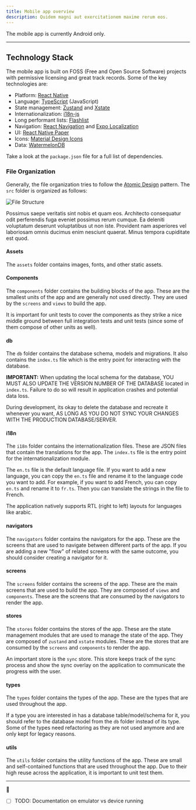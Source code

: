 ```yaml
---
title: Mobile app overview
description: Quidem magni aut exercitationem maxime rerum eos.
---
```


The mobile app is currently Android only.

---

## Technology Stack

The mobile app is built on FOSS (Free and Open Source Software) projects with permissive licensing and great track records. Some of the key technologies are:

- Platform: [React Native](https://reactnative.dev/)
- Language: [TypeScript](https://www.typescriptlang.org/) (JavaScript)
- State management: [Zustand](https://github.com/pmndrs/zustand) and [Xstate](https://xstate.js.org/)
- Internationalization: [i18n-js](https://github.com/fnando/i18n-js)
- Long performant lists: [Flashlist](https://shopify.github.io/flash-list/docs/)
- Navigation: [React Navigation](https://reactnavigation.org/) and [Expo Localization](https://docs.expo.io/versions/latest/sdk/localization/)
- UI: [React Native Paper](https://callstack.github.io/react-native-paper/)
- Icons: [Material Design Icons](https://materialdesignicons.com/)
- Data: [WatermelonDB](https://nozbe.github.io/WatermelonDB/)

Take a look at the `package.json` file for a full list of dependencies.

### File Organization

Generally, the file organization tries to follow the [Atomic Design](https://bradfrost.com/blog/post/atomic-web-design/) pattern. The `src` folder is organized as follows:

![File Structure](/images/HH-folder-structure.svg)

Possimus saepe veritatis sint nobis et quam eos. Architecto consequatur odit perferendis fuga eveniet possimus rerum cumque. Ea deleniti voluptatum deserunt voluptatibus ut non iste. Provident nam asperiores vel laboriosam omnis ducimus enim nesciunt quaerat. Minus tempora cupiditate est quod.

#### Assets

The `assets` folder contains images, fonts, and other static assets.

#### Components

The `components` folder contains the building blocks of the app. These are the smallest units of the app and are generally not used directly. They are used by the `screens` and `views` to build the app.

It is important for unit tests to cover the components as they strike a nice middle ground between full integration tests and unit tests (since some of them compose of other units as well).

#### db

The `db` folder contains the database schema, models and migrations. It also contains the `index.ts` file which is the entry point for interacting with the database.

**IMPORTANT:** When updating the local schema for the database, YOU MUST ALSO UPDATE THE VERSION NUMBER OF THE DATABASE located in `index.ts`. Failure to do so will result in application crashes and potential data loss.

During development, its okay to delete the database and recreate it whenever you want, AS LONG AS YOU DO NOT SYNC YOUR CHANGES WITH THE PRODUCTION DATABASE/SERVER.

#### i18n

The `i18n` folder contains the internationalization files. These are JSON files that contain the translations for the app. The `index.ts` file is the entry point for the internationalization module.

The `en.ts` file is the default language file. If you want to add a new language, you can copy the `en.ts` file and rename it to the language code you want to add. For example, if you want to add French, you can copy `en.ts` and rename it to `fr.ts`. Then you can translate the strings in the file to French.

The application natively supports RTL (right to left) layouts for languages like arabic.

#### navigators

The `navigators` folder contains the navigators for the app. These are the screens that are used to navigate between different parts of the app. If you are adding a new "flow" of related screens with the same outcome, you should consider creating a navigator for it.

#### screens

The `screens` folder contains the screens of the app. These are the main screens that are used to build the app. They are composed of `views` and `components`. These are the screens that are consumed by the navigators to render the app.

#### stores

The `stores` folder contains the stores of the app. These are the state management modules that are used to manage the state of the app. They are composed of `zustand` and `xstate` modules. These are the stores that are consumed by the `screens` and `components` to render the app.

An important store is the `sync` store. This store keeps track of the sync process and show the sync overlay on the application to communicate the progress with the user.

#### types

The `types` folder contains the types of the app. These are the types that are used throughout the app.

If a type you are interested in has a database table/model/schema for it, you should refer to the database model from the `db` folder instead of its type. Some of the types need refactoring as they are not used anymore and are only kept for legacy reasons.

#### utils

The `utils` folder contains the utility functions of the app. These are small and self-contained functions that are used throughout the app. Due to their high reuse across the application, it is important to unit test them.

---

🏁

- [ ] TODO: Documentation on emulator vs device running
